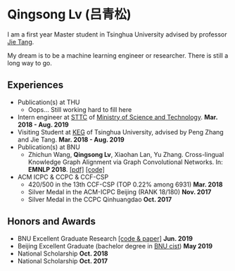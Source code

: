 # Qingsong Lv (吕青松)

I am a first year Master student in Tsinghua University advised by professor [Jie Tang](http://keg.cs.tsinghua.edu.cn/jietang/).

My dream is to be a machine learning engineer or researcher. There is still a long way to go.

## Experiences

* Publication(s) at THU
    * Oops... Still working hard to fill here
* Intern engineer at [STTC](https://www.italents.cn/) of [Ministry of Science and Technology](http://www.most.gov.cn/). **Mar. 2018 - Aug. 2019**
* Visiting Student at [KEG](http://keg.cs.tsinghua.edu.cn/) of Tsinghua University, advised by Peng Zhang and Jie Tang. **Mar. 2018 - Aug. 2019**
* Publication(s) at BNU
    * Zhichun Wang, **Qingsong Lv**, Xiaohan Lan, Yu Zhang. Cross-lingual Knowledge Graph Alignment via Graph Convolutional Networks. In: **EMNLP 2018**. [[pdf]](https://www.aclweb.org/anthology/D18-1032) [[code]](https://github.com/1049451037/GCN-Align)
* ACM ICPC & CCPC & CCF-CSP
    * 420/500 in the 13th CCF-CSP (TOP 0.22% among 6931) **Mar. 2018**
    * Silver Medal in the ACM-ICPC Beijing (RANK 18/180) **Nov. 2017**
    * Silver Medal in the CCPC Qinhuangdao **Oct. 2017**

## Honors and Awards

* BNU Excellent Graduate Research [[code & paper]](https://github.com/1049451037/HIN-Align) **Jun. 2019**
* Beijing Excellent Graduate (bachelor degree in [BNU cist](http://cisten.bnu.edu.cn/)) **May 2019**
* National Scholarship **Oct. 2018**
* National Scholarship **Oct. 2017**